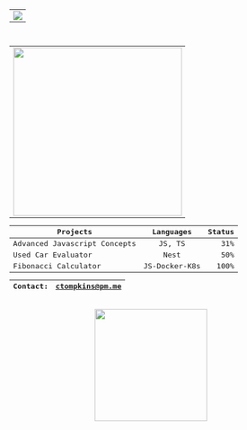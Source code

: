 <div align="center">
 <kbd>
    <div align="center">
  <div align="center">
      <table>
          <tr>
              <td>
                  <img src="https://img.shields.io/badge/Language-Javascript-informational?style=flat&logo=<LOGO_NAME>&logoColor=white&color=2bbc8a" /><br />
              </td>
          </tr>
      </table>
  </div><br />
  <div align="center" border="5px solid red">
      <table>
          <tr>
              <td>
                  <!--<img src="https://user-images.githubusercontent.com/4887640/133912224-dcf8f361-3a8c-470e-9040-93477b05b4a6.gif" width="210px" />-->
                  <img src="https://user-images.githubusercontent.com/4887640/134088264-37491b5d-d851-4b2e-94f1-58647f75fcb5.GIF" height="300px"/>
             </td>
          </tr>
      </table>
  </div>
  <div align="center">

  | Projects   |    Languages     |  Status |
  |----------|:-------------:|------:|
  | Advanced Javascript Concepts|  JS, TS | 31% |
  | Used Car Evaluator |    Nest   |   50% |
  | Fibonacci Calculator | JS-Docker-K8s |  100% |

   | Contact: | ctompkins@pm.me |
   |----------|:-------------:|

  </div>
  </div> 

 </kbd>
</div><br />
<div align="center">
 
  <img src="https://github-readme-stats.vercel.app/api/top-langs/?username=charlytron&theme=tokyonight" width="200px"/>
 
 </div>
 


